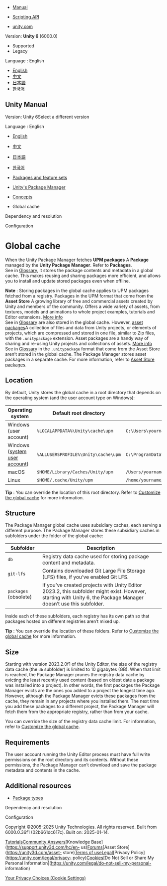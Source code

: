 [](https://docs.unity3d.com)

  * [Manual](../Manual/index.html)
  * [Scripting API](../ScriptReference/index.html)

  * [unity.com](https://unity.com/)

Version: **Unity 6** (6000.0)

  * Supported
  * Legacy

Language : English

  * [English](/Manual/upm-cache.html)
  * [中文](/cn/current/Manual/upm-cache.html)
  * [日本語](/ja/current/Manual/upm-cache.html)
  * [한국어](/kr/current/Manual/upm-cache.html)

[](https://docs.unity3d.com)

## Unity Manual

Version: Unity 6Select a different version

Language : English

  * [English](/Manual/upm-cache.html)
  * [中文](/cn/current/Manual/upm-cache.html)
  * [日本語](/ja/current/Manual/upm-cache.html)
  * [한국어](/kr/current/Manual/upm-cache.html)

  * [Packages and feature sets](PackagesList.html)
  * [Unity's Package Manager](Packages.html)
  * [Concepts](upm-concepts.html)
  * Global cache

[](upm-dependencies.html)

Dependency and resolution

[](upm-config.html)

Configuration

# Global cache

When the Unity Package Manager fetches **UPM packages** A **Package** managed
by the **Unity Package Manager**. Refer to **Packages**.  
See in [Glossary](Glossary.html#UPMpackage), it stores the package contents
and metadata in a global cache. This makes reusing and sharing packages more
efficient, and allows you to install and update stored packages even when
offline.

**Note** : Storing packages in the global cache applies to UPM packages
fetched from a registry. Packages in the UPM format that come from the **Asset
Store** A growing library of free and commercial assets created by Unity and
members of the community. Offers a wide variety of assets, from textures,
models and animations to whole project examples, tutorials and Editor
extensions. [More info](AssetStore.html)  
See in [Glossary](Glossary.html#AssetStore) are also stored in the global
cache. However, [asset packages](AssetPackages.html)A collection of files and
data from Unity projects, or elements of projects, which are compressed and
stored in one file, similar to Zip files, with the `.unitypackage` extension.
Asset packages are a handy way of sharing and re-using Unity projects and
collections of assets. [More info](AssetPackages.html)  
See in [Glossary](Glossary.html#Assetpackage) in the `.unitypackage` format
that come from the Asset Store aren’t stored in the global cache. The Package
Manager stores asset packages in a separate cache. For more information, refer
to [Asset Store packages](AssetStorePackages.html).

## Location

By default, Unity stores the global cache in a root directory that depends on
the operating system (and the user account type on Windows):

**Operating system** | **Default root directory** | **Example**  
---|---|---  
Windows (user account) | `%LOCALAPPDATA%\Unity\cache\upm` | `C:\Users\yourname\AppData\Local\Unity\cache\upm`  
Windows ([system user account](https://docs.microsoft.com/en-us/windows/security/identity-protection/access-control/local-accounts#default-local-system-accounts)) | `%ALLUSERSPROFILE%\Unity\cache\upm` | `C:\ProgramData\Unity\cache\upm`  
macOS | `$HOME/Library/Caches/Unity/upm` | `/Users/yourname/Library/Caches/Unity/upm`  
Linux | `$HOME/.cache/Unity/upm` | `/home/yourname/.cache/Unity/upm`  
  
**Tip** : You can override the location of this root directory. Refer to
[Customize the global cache](upm-config-cache.html) for more information.

## Structure

The Package Manager global cache uses subsidiary caches, each serving a
different purpose. The Package Manager stores these subsidiary caches in
subfolders under the folder of the global cache:

**Subfolder** | **Description**  
---|---  
`db` | Registry data cache used for storing package content and metadata.  
`git-lfs` | Contains downloaded Git Large File Storage (LFS) files, if you’ve enabled Git LFS.  
`packages` (obsolete) | If you’ve created projects with Unity Editor 2023.2, this subfolder might exist. However, starting with Unity 6, the Package Manager doesn’t use this subfolder.  
  
Inside each of these subfolders, each registry has its own path so that
packages hosted on different registries aren’t mixed up.

**Tip** : You can override the location of these folders. Refer to [Customize
the global cache](upm-config-cache.html) for more information.

## Size

Starting with version 2023.2.0f1 of the Unity Editor, the size of the registry
data cache (the `db` subfolder) is limited to 10 gigabytes (GB). When that
limit is reached, the Package Manager prunes the registry data cache by
evicting the least recently used content (based on oldest date a package was
installed into a project). In other words, the first packages the Package
Manager evicts are the ones you added to a project the longest time ago.
However, although the Package Manager evicts these packages from the cache,
they remain in any projects where you installed them. The next time you add
these packages to a different project, the Package Manager will fetch them
from the appropriate registry, rather than from your cache.

You can override the size of the registry data cache limit. For information,
refer to [Customize the global cache](upm-config-cache.html).

## Requirements

The user account running the Unity Editor process must have full write
permissions on the root directory and its contents. Without these permissions,
the Package Manager can’t download and save the package metadata and contents
in the cache.

## Additional resources

  * [Package types](upm-package-types.html)

[](upm-dependencies.html)

Dependency and resolution

[](upm-config.html)

Configuration

Copyright ©2005-2025 Unity Technologies. All rights reserved. Built from
6000.0.36f1 (02b661dc617c). Built on: 2025-01-14.

[Tutorials](https://learn.unity.com/)[Community
Answers](https://answers.unity3d.com)[Knowledge
Base](https://support.unity3d.com/hc/en-
us)[Forums](https://forum.unity3d.com)[Asset Store](https://unity3d.com/asset-
store)[Terms of
use](https://docs.unity3d.com/Manual/TermsOfUse.html)[Legal](https://unity.com/legal)[Privacy
Policy](https://unity.com/legal/privacy-
policy)[Cookies](https://unity.com/legal/cookie-policy)[Do Not Sell or Share
My Personal Information](https://unity.com/legal/do-not-sell-my-personal-
information)

[Your Privacy Choices (Cookie Settings)](javascript:void\(0\);)

